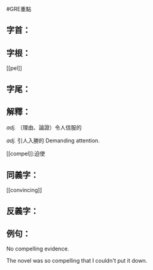 #GRE重點
## 字首：

## 字根：
[[pel]]

## 字尾：


## 解釋：
*adj.*
（理由、論證）令人信服的

*adj.*
引人入勝的
Demanding attention.

[[compel]]:迫使


## 同義字：
[[convincing]]

## 反義字：

## 例句：
No compelling evidence.

The novel was so compelling that I couldn't put it down.

